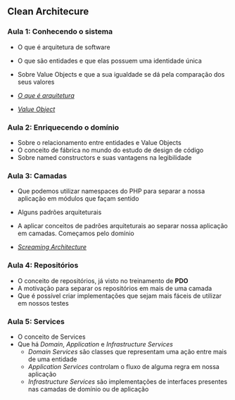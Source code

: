 ## Clean Architecure

### Aula 1: Conhecendo o sistema

- O que é arquitetura de software
- O que são entidades e que elas possuem uma identidade única
- Sobre Value Objects e que a sua igualdade se dá pela comparação dos seus valores


- _[O que é arquitetura](https://dev.to/phprio/o-que-e-arquitetura-17ob)_
- _[Value Object](https://martinfowler.com/bliki/ValueObject.html)_


### Aula 2: Enriquecendo o domínio

- Sobre o relacionamento entre entidades e Value Objects
- O conceito de fábrica no mundo do estudo de design de código
- Sobre named constructors e suas vantagens na legibilidade


### Aula 3: Camadas

- Que podemos utilizar namespaces do PHP para separar a nossa aplicação em módulos que façam sentido
- Alguns padrões arquiteturais
- A aplicar conceitos de padrões arquiteturais ao separar nossa aplicação em camadas. Começamos pelo domínio

- _[Screaming Architecture](https://blog.cleancoder.com/uncle-bob/2011/09/30/Screaming-Architecture.html)_

### Aula 4: Repositórios

- O conceito de repositórios, já visto no treinamento de **PDO**
- A motivação para separar os repositórios em mais de uma camada
- Que é possível criar implementações que sejam mais fáceis de utilizar em nossos testes

### Aula 5: Services

- O conceito de Services
- Que há _Domain_, _Application_ e _Infrastructure Services_
  - _Domain Services_ são classes que representam uma ação entre mais de uma entidade
  - _Application Services_ controlam o fluxo de alguma regra em nossa aplicação
  - _Infrastructure Services_ são implementações de interfaces presentes nas camadas de domínio ou de aplicação